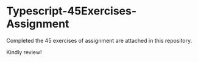 # Typescript-45Exercises-Assignment

Completed the 45 exercises of assignment are attached in this repository.

Kindly review!

